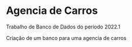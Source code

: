 # Agencia de Carros

Trabalho de Banco de Dados do período 2022.1

Criação de um banco para uma agencia de carros
